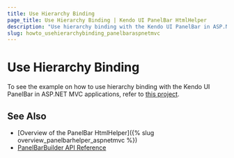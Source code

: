 ```yaml
---
title: Use Hierarchy Binding
page_title: Use Hierarchy Binding | Kendo UI PanelBar HtmlHelper
description: "Use hierarchy binding with the Kendo UI PanelBar in ASP.NET MVC applications."
slug: howto_usehierarchybinding_panelbaraspnetmvc
---
```


# Use Hierarchy Binding

To see the example on how to use hierarchy binding with the Kendo UI PanelBar in ASP.NET MVC applications, refer to [this project](https://github.com/telerik/ui-for-aspnet-mvc-examples/tree/master/panelbar/panelbar-hierarchy-binding).

## See Also

* [Overview of the PanelBar HtmlHelper]({% slug overview_panelbarhelper_aspnetmvc %})
* [PanelBarBuilder API Reference](/api/Kendo.Mvc.UI.Fluent/PanelBarBuilder)
